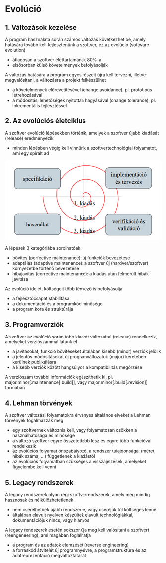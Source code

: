 # Evolúció

## 1. Változások kezelése

A program használata során számos változás következhet be, amely
hatására tovább kell fejlesztenünk a szoftver, ez az evolúció
(software evolution)
- átlagosan a szoftver élettartamának 80%-a
- elsősorban külső követelmények befolyásolják

A változás hatására a program egyes részeit újra kell tervezni, illetve
megvalósítani, a változásra a projekt felkészülhet
- a követelmények előrevetítésével (change avoidance), pl.
prototípus létrehozásával
- a módosítási lehetőségek nyitottan hagyásával (change
tolerance), pl. inkrementális fejlesztéssel

## 2. Az evolúciós életciklus

A szoftver evolúció lépésekben történik, amelyek a szoftver újabb
kiadását (release) eredményezik
- minden lépésben végig kell vinnünk a szoftvertechnológiai
folyamatot, ami egy spirált ad

![](images/evolucio.png)

A lépések 3 kategóriába sorolhatóak:
- bővítés (perfective maintenance): új funkciók bevezetése
- adaptálás (adaptive maintenance): a szoftver új
(hardver/szoftver) környezetbe történő bevezetése
- hibajavítás (corrective maintenance): a kiadás után felmerült
hibák javítása

Az evolúció idejét, költségeit több tényező is befolyásolja:
- a fejlesztőcsapat stabilitása
- a dokumentáció és a programkód minősége
- a program kora és struktúrája

## 3. Programverziók

A szoftver az evolúció során több kiadott változattal (release)
rendelkezik, amelyeket verziószámmal látunk el
- a javításokat, funkció bővítéseket általában kisebb (minor)
verziók jelölik
- a jelentős módosításokat új programváltozatok (major) keretében
kerülnek publikálásra
- a kisebb verziók között hangsúlyos a kompatibilitás megőrzése

A verziószám további információk egészíthetik ki, pl.
major.minor[.maintenance[.build]], vagy
major.minor[.build[.revision]] formában

## 4. Lehman törvények

A szoftver változási folyamatokra érvényes általános elveket a
Lehman törvények fogalmazzák meg
- egy szoftvernek változnia kell, vagy folyamatosan csökken a
használhatósága és minősége
- a változó szoftver egyre összetettebb lesz és egyre több
funkcióval rendelkezik
- az evolúciós folyamat önszabályozó, a rendszer tulajdonságai
(méret, hibák száma, …) függetlenek a kiadástól
- az evolúciós folyamatban szükséges a visszajelzések, amelyeket
figyelembe kell venni

## 5. Legacy rendszerek

A legacy rendszerek olyan régi szoftverrendszerek, amely még
mindig hasznosak és nélkülözhetetlenek
- nem cserélhetőek újabb rendszerre, vagy cseréjük túl költséges
lenne
- általában elavult nyelven készültek elavult technológiákkal,
dokumentációjuk nincs, vagy hiányos

A legacy rendszerek esetén sokszor úja meg kell valósítani a
szoftvert (reengeneering), ami magában foglalhatja
- a program és az adatok elemzését (reverse engineering)
- a forráskód átvitelét új programnyelvre, a programstruktúra és az
adatreprezentáció megváltoztatását
